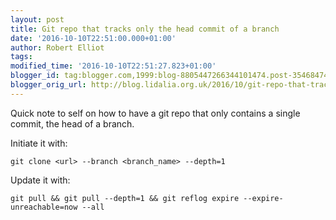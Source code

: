 ```yaml
---
layout: post
title: Git repo that tracks only the head commit of a branch
date: '2016-10-10T22:51:00.000+01:00'
author: Robert Elliot
tags: 
modified_time: '2016-10-10T22:51:27.823+01:00'
blogger_id: tag:blogger.com,1999:blog-8805447266344101474.post-3546847481269234362
blogger_orig_url: http://blog.lidalia.org.uk/2016/10/git-repo-that-tracks-only-head-commit.html
---
```


Quick note to self on how to have a git repo that only contains a single commit, the head of a branch.

Initiate it with:

`git clone <url> --branch <branch_name> --depth=1`

Update it with:

`git pull && git pull --depth=1 && git reflog expire --expire-unreachable=now --all`

